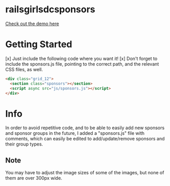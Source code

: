 railsgirlsdcsponsors
====================

[Check out the demo here](http://rpearce.github.io/railsgirlsdcsponsors)

# Getting Started
[x] Just include the following code where you want it!
[x] Don't forget to include the sponsors.js file, pointing to the correct path, and the relevant CSS files, as well.

```html
<div class="grid_12">
  <section class="sponsors"></section>
  <script async src="js/sponsors.js"></script>
</div>
```

# Info
In order to avoid repetitive code, and to be able to easily add new sponsors and sponsor groups in the future, I added a "sponsors.js" file with comments, which can easily be edited to add/update/remove sponsors and their group types.

## Note
You may have to adjust the image sizes of some of the images, but none of them are over 300px wide.
